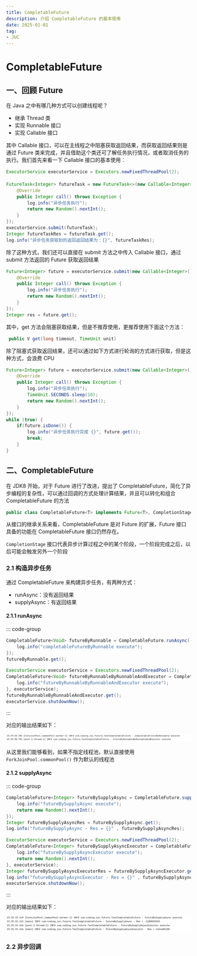 ```yaml
---
title: CompletableFuture
description: 介绍 CompletableFuture 的基本使用
date: 2025-01-01
tag:
- JUC
---
```


# CompletableFuture

## 一、回顾 Future

在 Java 之中有哪几种方式可以创建线程呢？

- 继承 Thread 类
- 实现 Runnable 接口
- 实现 Callable 接口

其中 Callable 接口，可以在主线程之中阻塞获取返回结果，而获取返回结果则是通过 Future 类来完成，并且借助这个类还可了解任务执行情况，或者取消任务的执行。我们首先来看一下 Callable 接口的基本使用：

```java
ExecutorService executorService = Executors.newFixedThreadPool(2);

FutureTask<Integer> futureTask = new FutureTask<>(new Callable<Integer>() {
    @Override
    public Integer call() throws Exception {
        log.info("异步任务执行");
        return new Random().nextInt();
    }
});
executorService.submit(futureTask);
Integer futureTaskRes = futureTask.get();
log.info("异步任务获取到的返回返回结果为：{}", futureTaskRes);
```

除了这种方式，我们还可以直接在 submit 方法之中传入 Callable 接口，通过 submit 方法返回的 Future 获取返回结果

```java
Future<Integer> future = executorService.submit(new Callable<Integer>() {
    @Override
    public Integer call() throws Exception {
        log.info("异步任务执行");
        return new Random().nextInt();
    }
});
Integer res = future.get();
```

其中，get 方法会阻塞获取结果，但是不推荐使用，更推荐使用下面这个方法：

```java
 public V get(long timeout, TimeUnit unit)
```

除了阻塞式获取返回结果，还可以通过如下方式进行轮询的方式进行获取，但是这种方式，会浪费 CPU

```java
Future<Integer> future = executorService.submit(new Callable<Integer>() {
    @Override
    public Integer call() throws Exception {
        log.info("异步任务执行");
        TimeUnit.SECONDS.sleep(10);
        return new Random().nextInt();
    }
});
while (true) {
    if(future.isDone()) {
        log.info("异步任务执行完成 {}", future.get());
        break;
    }
}
```

## 二、CompletableFuture

在 JDK8 开始，对于 Future 进行了改进，提出了 CompletableFuture，简化了异步编程的复杂性，可以通过回调的方式处理计算结果，并且可以转化和组合 CompletableFuture 的方法

```java
public class CompletableFuture<T> implements Future<T>, CompletionStage<T> {}
```

从接口的继承关系来看，CompletableFuture 是对 Future 的扩展，Future 接口具备的功能在 CompletableFuture 接口仍然存在。

`CompletionStage`  接口代表异步计算过程之中的某个阶段，一个阶段完成之后，以后可能会触发另外一个阶段

### 2.1 构造异步任务 

通过 CompletableFuture 来构建异步任务，有两种方式：

- runAsync：没有返回结果
- supplyAsync：有返回结果

#### 2.1.1 runAsync

::: code-group

```java [默认]
CompletableFuture<Void> futureByRunnable = CompletableFuture.runAsync(() -> {
    log.info("completableFutureByRunnable execute");
});
futureByRunnable.get();
```

```java [构造线程池]
ExecutorService executorService = Executors.newFixedThreadPool(2);
CompletableFuture<Void> futureByRunnableByRunnableAndExecutor = CompletableFuture.runAsync(() -> {
    log.info("futureByRunnableByRunnableAndExecutor execute");
}, executorService);
futureByRunnableByRunnableAndExecutor.get();
executorService.shutdownNow();
```

:::

对应的输出结果如下：

![image-20250101233114142](asserts/image-20250101233114142.png)

从这里我们能够看到，如果不指定线程池，默认直接使用 `ForkJoinPool.commonPool()` 作为默认的线程池

#### 2.1.2 supplyAsync

::: code-group

```java [默认]
CompletableFuture<Integer> futureBySupplyAsync = CompletableFuture.supplyAsync(() -> {
    log.info("futureBySupplyAsync execute");
    return new Random().nextInt();
});
Integer futureBySupplyAsyncRes = futureBySupplyAsync.get();
log.info("futureBySupplyAsync - Res = {}" , futureBySupplyAsyncRes);
```

```java [增加线程池]
ExecutorService executorService = Executors.newFixedThreadPool(2);
CompletableFuture<Integer> futureBySupplyAsyncExecutor = CompletableFuture.supplyAsync(() -> {
    log.info("futureBySupplyAsyncExecutor execute");
    return new Random().nextInt();
}, executorService);
Integer futureBySupplyAsyncExecutorRes = futureBySupplyAsyncExecutor.get();
log.info("futureBySupplyAsyncExecutor - Res = {}" , futureBySupplyAsyncExecutorRes);
executorService.shutdownNow();
```

:::

对应的输出结果如下：

![image-20250101233857598](asserts/image-20250101233857598.png)

### 2.2 异步回调